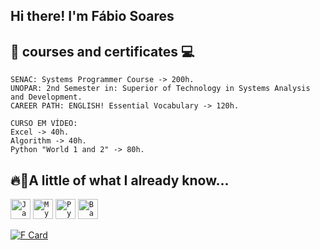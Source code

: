 ## Hi there! I'm Fábio Soares

## 📝 courses and certificates 💻
```
SENAC: Systems Programmer Course -> 200h.
UNOPAR: 2nd Semester in: Superior of Technology in Systems Analysis and Development.
CAREER PATH: ENGLISH! Essential Vocabulary -> 120h.

CURSO EM VÍDEO: 
Excel -> 40h.
Algorithm -> 40h.
Python "World 1 and 2" -> 80h.

```

## 🔥🚀A little of what I already know...
<code><img height="32" src="https://cdn.iconscout.com/icon/free/png-64/java-59-1174952.png" alt="Java"/></code>
<code><img height="32" src="https://cdn.iconscout.com/icon/free/png-64/mysql-3521596-2945040.png" alt="MySQL"/></code>
<code><img height="32" src="https://cdn.iconscout.com/icon/free/png-64/python-2-226051.png" alt="Python"/></code>
<code><img height="32" src="https://cdn.iconscout.com/icon/premium/png-64-thumb/shell-36-805934.png" alt="Bash"/></code>
          
[![F Card](https://github-readme-stats.vercel.app/api?username=FabioSooares&theme=tokyonight&show_icons=true)](https://github.com/anuraghazra/github-readme-stats)

